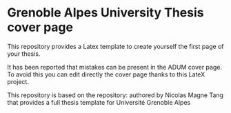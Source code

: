 # Grenoble Alpes University Thesis cover page
This repository provides a Latex template to create yourself the first page of your thesis.


It has been reported that mistakes can be present in the ADUM cover page. To avoid this you can edit directly the cover page thanks to this LateX project.

This repository is based on the repository: authored by Nicolas Magne Tang that provides a full thesis template for Université Grenoble Alpes





